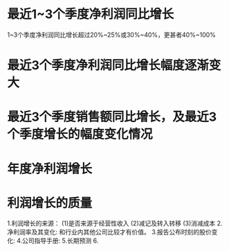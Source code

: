# 最近1~3个季度净利润同比增长
1~3个季度净利润同比增长超过20%~25%或30%~40%，更甚者40%~100%

# 最近3个季度净利润同比增长幅度逐渐变大
# 最近3个季度销售额同比增长，及最近3个季度增长的幅度变化情况
# 年度净利润增长
# 利润增长的质量
1.利润增长的来源：
(1)是否来源于经营性收入
(2)减记及转入转移
(3)消减成本
2.净利润率及其变化: 和行业内其他公司比较才有价值。
3.报告公布时刻的股价变化:
4.公司指导手册:
5.长期预测
6.